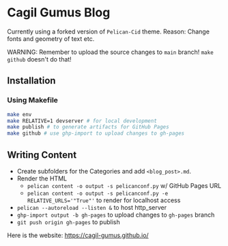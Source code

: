 # Cagil Gumus Blog

Currently using a forked version of `Pelican-Cid` theme. Reason: Change fonts and geometry of text etc.

WARNING: Remember to upload the source changes to `main` branch! `make github` doesn't do that!

## Installation 

### Using Makefile
```bash
make env
make RELATIVE=1 devserver # for local development
make publish # to generate artifacts for GitHub Pages
make github # use ghp-import to upload changes to gh-pages
```
## Writing Content 

* Create subfolders for the Categories and add `<blog_post>.md`.
* Render the HTML
  * `pelican content -o output -s pelicanconf.py`  w/ GitHub Pages URL
  * `pelican content -o output -s pelicanconf.py -e RELATIVE_URLS='"True"'` to render for localhost access
* `pelican --autoreload --listen &` to host http_server
* `ghp-import output -b gh-pages` to upload changes to `gh-pages` branch
* `git push origin gh-pages` to publish


Here is the website: https://cagil-gumus.github.io/